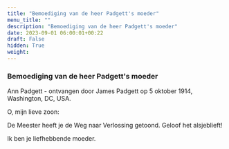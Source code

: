 ```yaml
---
title: "Bemoediging van de heer Padgett's moeder"
menu_title: ""
description: "Bemoediging van de heer Padgett's moeder"
date: 2023-09-01 06:00:01+00:22
draft: False
hidden: True
weight:
---
```

### Bemoediging van de heer Padgett's moeder

Ann Padgett - ontvangen door James Padgett op 5 oktober 1914, Washington, DC, USA.

O, mijn lieve zoon:

De Meester heeft je de Weg naar Verlossing getoond. Geloof het alsjeblieft!

Ik ben je liefhebbende moeder.
